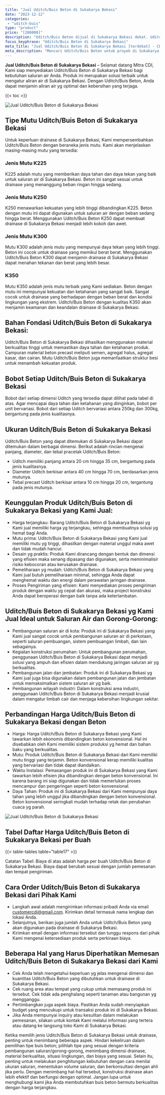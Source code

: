 ```yaml
---
title: "Jual Uditch/Buis Beton di Sukakarya Bekasi"
date: "2023-12-12"
categories:
 - "uditch-buis"
type: "product"
price: "[200000]"
description: "Uditch/Buis Beton dijual di Sukakarya Bekasi dekat. Uditch/Buis Beton ini sering digunakan dalam proyek infrastruktur sebagai saluran drainase yang praktis dan tahan lama. Hubungi kami untuk informasi lebih lanjut."
focus_keyphrase: "Uditch/Buis Beton di Sukakarya Bekasi"
meta_title: "Jual Uditch/Buis Beton di Sukakarya Bekasi [terdekat] - CDI"
meta_description: "Mencari Uditch/Buis Beton untuk proyek di Sukakarya Bekasi? Kami memiliki Uditch/Buis Beton yang berkualitas untuk infrastruktur saluran pembuangan. Dapatkan penawaran terbaik sekarang."
---
```


**Jual Uditch/Buis Beton di Sukakarya Bekasi** – Selamat datang Mitra CDI, Kami siap menyediakan Uditch/Buis Beton di Sukakarya Bekasi bagi kebutuhan saluran air Anda. Produk ini merupakan solusi terbaik untuk mengatur aliran air di Sukakarya Bekasi. Dengan Uditch/Buis Beton, Anda dapat menjamin aliran air yg optimal dan kebersihan yang terjaga.

{{< toc >}}

![Jual Uditch/Buis Beton di Sukakarya Bekasi](/images/uditch-buis/uditch-beton-24.jpg)

## Tipe Mutu Uditch/Buis Beton di Sukakarya Bekasi

Untuk keperluan drainase di Sukakarya Bekasi, Kami mempersembahkan Uditch/Buis Beton dengan beraneka jenis mutu. Kami akan menjelaskan masing-masing mutu yang tersedia:

### Jenis Mutu K225

K225 adalah mutu yang memberikan daya tahan dan daya tekan yang baik untuk saluran air di Sukakarya Bekasi. Beton ini sangat sesuai untuk drainase yang menanggung beban ringan hingga sedang.

### Jenis Mutu K250

K250 menawarkan kekuatan yang lebih tinggi dibandingkan K225. Beton dengan mutu ini dapat digunakan untuk saluran air dengan beban sedang hingga berat. Menggunakan Uditch/Buis Beton K250 dapat membuat drainase di Sukakarya Bekasi menjadi lebih kokoh dan awet.

### Jenis Mutu K300

Mutu K300 adalah jenis mutu yang mempunyai daya tekan yang lebih tinggi. Beton ini cocok untuk drainase yang memikul berat berat. Menggunakan Uditch/Buis Beton K300 dapat menjamin drainase di Sukakarya Bekasi dapat menahan tekanan dan berat yang lebih besar.

### K350

Mutu K350 adalah jenis mutu terbaik yang Kami sediakan. Beton dengan mutu ini mempunyai kekuatan dan ketahanan yang sangat baik. Sangat cocok untuk drainase yang berhadapan dengan beban berat dan kondisi lingkungan yang ekstrem. Uditch/Buis Beton dengan kualitas K350 akan menjamin keamanan dan keandalan drainase di Sukakarya Bekasi.

## Bahan Fondasi Uditch/Buis Beton di Sukakarya Bekasi:

Uditch/Buis Beton di Sukakarya Bekasi dihasilkan menggunakan material berkualitas tinggi untuk memastikan daya tahan dan ketahanan produk. Campuran material beton precast meliputi semen, agregat halus, agregat kasar, dan cairan. Mutu Uditch/Buis Beton juga memanfaatkan struktur besi untuk menambah kekuatan produk.

## Bobot Setiap Uditch/Buis Beton di Sukakarya Bekasi

Bobot dari setiap dimensi Uditch yang tersedia dapat dilihat pada tabel di atas. Agar mencapai daya tahan dan ketahanan yang diinginkan, bobot per unit bervariasi. Bobot dari setiap Uditch bervariasi antara 250kg dan 300kg, bergantung pada jenis kualitasnya.

## Ukuran Uditch/Buis Beton di Sukakarya Bekasi

Uditch/Buis Beton yang dapat ditemukan di Sukakarya Bekasi dapat ditemukan dalam berbagai dimensi. Berikut adalah rincian mengenai panjang, diameter, dan tebal pracetak Uditch/Buis Beton:

*   Uditch memiliki panjang antara 20 cm hingga 35 cm, bergantung pada jenis kualitasnya.
*   Diameter Uditch berkisar antara 40 cm hingga 70 cm, berdasarkan jenis mutunya.
*   Tebal precast Uditch berkisar antara 10 cm hingga 20 cm, tergantung pada jenis mutunya.

## Keunggulan Produk Uditch/Buis Beton di Sukakarya Bekasi yang Kami Jual:

*   Harga terjangkau: Barang Uditch/Buis Beton di Sukakarya Bekasi yg Kami jual memiliki harga yg terjangkau, sehingga membuatnya solusi yg hemat bagi Anda.
*   Mutu prima: Uditch/Buis Beton di Sukakarya Bekasi yang Kami jual memiliki mutu yg tinggi, dihasilkan dengan material unggul maka awet dan tidak mudah hancur.
*   Desain yg praktis: Produk Kami dirancang dengan bentuk dan dimensi yang efisien maka senang dipasang dan digunakan, serta meminimalisir risiko kebocoran atau kerusakan drainase.
*   Pemeliharaan yg mudah: Uditch/Buis Beton di Sukakarya Bekasi yang Kami jual butuh pemeliharaan minimal, sehingga Anda dapat menghemat waktu dan energi dalam perawatan jaringan drainase.
*   Proses Pengiriman yang efisien: Kami menyediakan proses pengiriman produk dengan waktu yg cepat dan akurasi, maka project konstruksi Anda dapat beroperasi dengan baik tanpa ada keterlambatan.

## Uditch/Buis Beton di Sukakarya Bekasi yg Kami Jual Ideal untuk Saluran Air dan Gorong-Gorong:

*   Pembangunan saluran air di kota: Produk ini di Sukakarya Bekasi yang Kami jual sangat cocok untuk pembangunan saluran air di perkotaan, seperti saluran pembuangan, sistem pembuangan limbah, dan lain sebagainya.
*   Kegiatan konstruksi perumahan: Untuk pembangunan perumahan, penggunaan Uditch/Buis Beton di Sukakarya Bekasi dapat menjadi solusi yang ampuh dan efisien dalam mendukung jaringan saluran air yg berkualitas.
*   Pembangunan jalan dan jembatan: Produk ini di Sukakarya Bekasi yg Kami jual juga bisa digunakan dalam pembangunan jalan dan jembatan untuk memaksimalkan sistem saluran air yg baik.
*   Pembangunan wilayah industri: Dalam konstruksi area industri, penggunaan Uditch/Buis Beton di Sukakarya Bekasi menjadi krusial dalam mengatur limbah cair dan menjaga kebersihan lingkungan sekitar.

## Perbandingan Harga Uditch/Buis Beton di Sukakarya Bekasi dengan Beton

*   Harga: Harga Uditch/Buis Beton di Sukakarya Bekasi yang Kami tawarkan lebih ekonomis dibandingkan beton konvensional. Hal ini disebabkan oleh Kami memiliki sistem produksi yg hemat dan bahan baku yang berkualitas.
*   Mutu: Produk Uditch/Buis Beton di Sukakarya Bekasi dari Kami memiliki mutu tinggi yang terjamin. Beton konvensional kerap memiliki kualitas yang bervariasi dan tidak dapat diandalkan.
*   Waktu Instalasi: Pemasangan produk ini di Sukakarya Bekasi yang Kami tawarkan lebih efisien jika dibandingkan dengan beton konvensional. Ini karena barang ini siap digunakan dan tidak memerlukan proses mencampur dan pengeringan seperti beton konvensional.
*   Daya Tahan: Produk ini di Sukakarya Bekasi dari Kami mempunyai daya tahan yang lebih unggul jika dibandingkan dengan beton konvensional. Beton konvensional seringkali mudah terhadap retak dan perubahan cuaca yg parah.

![Jual Uditch/Buis Beton di Sukakarya Bekasi](/images/uditch-buis/buis-beton-11.jpg)

## Tabel Daftar Harga Uditch/Buis Beton di Sukakarya Bekasi per Buah

{{< table-tables table="table17" >}}

Catatan Tabel: Biaya di atas adalah harga per buah Uditch/Buis Beton di Sukakarya Bekasi. Biaya dapat berubah sesuai dengan jumlah pemesanan dan tempat pengiriman.

## Cara Order Uditch/Buis Beton di Sukakarya Bekasi dari Pihak Kami

*   Langkah awal adalah mengirimkan informasi pribadi Anda via email customercdi@gmail.com. Kirimkan detail termasuk nama lengkap dan lokasi Anda.
*   Selanjutnya, berikan juga jumlah Anda untuk Uditch/Buis Beton yang akan digunakan pada drainase di Sukakarya Bekasi.
*   Kirimkan email dengan informasi tersebut dan tunggu respons dari pihak Kami mengenai ketersediaan produk serta perkiraan biaya.

## Beberapa Hal yang Harus Diperhatikan Memesan Uditch/Buis Beton di Sukakarya Bekasi dari Kami

*   Cek Anda telah mengetahui keperluan yg jelas mengenai dimensi dan kuantitas Uditch/Buis Beton yang dibutuhkan untuk drainase di Sukakarya Bekasi.
*   Cek ruang area atau tempat yang cukup untuk memasang produk ini tersebut. Cek tidak ada penghalang seperti tanaman atau bangunan yg mengganggu.
*   Pertimbangkan juga aspek biaya. Pastikan Anda sudah menyiapkan budget yang mencukupi untuk transaksi produk ini di Sukakarya Bekasi.
*   Jika Anda mempunyai inquiry atau kesulitan dalam melakukan pemesanan, silakan untuk kontak Kami melalui informasi yang tertera atau datang ke langsung toko Kami di Sukakarya Bekasi.

Ketika memilih jenis Uditch/Buis Beton di Sukakarya Bekasi untuk drainase, penting untuk menimbang beberapa aspek. Hindari kekeliruan dalam pemilihan tipe buis beton; pilihlah tipe yang sesuai dengan kriteria pembangunan saluran/gorong-gorong, menimbang dimensi drainase, material berkualitas, situasi lingkungan, dan biaya yang sesuai. Selain itu, penting untuk melakukan penghitungan kebutuhan dengan cara menilai ukuran saluran, menentukan volume saluran, dan berkonsultasi dengan ahli jika perlu. Dengan menimbang hal-hal tersebut, konstruksi drainase akan lebih efektif dan berfungsi dengan optimal. Jangan lupa untuk menghubungi kami jika Anda membutuhkan buis beton bermutu berkualitas dengan harga terjangkau.